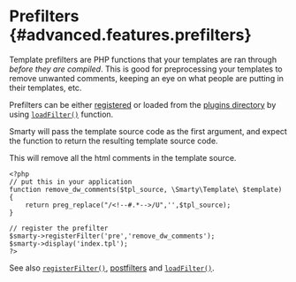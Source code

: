 Prefilters {#advanced.features.prefilters}
==========

Template prefilters are PHP functions that your templates are ran
through *before they are compiled*. This is good for preprocessing your
templates to remove unwanted comments, keeping an eye on what people are
putting in their templates, etc.

Prefilters can be either [registered](#api.register.filter) or loaded
from the [plugins directory](#variable.plugins.dir) by using
[`loadFilter()`](#api.load.filter) function.

Smarty will pass the template source code as the first argument, and
expect the function to return the resulting template source code.

This will remove all the html comments in the template source.


    <?php
    // put this in your application
    function remove_dw_comments($tpl_source, \Smarty\Template\ $template)
    {
        return preg_replace("/<!--#.*-->/U",'',$tpl_source);
    }

    // register the prefilter
    $smarty->registerFilter('pre','remove_dw_comments');
    $smarty->display('index.tpl');
    ?>

      

See also [`registerFilter()`](#api.register.filter),
[postfilters](#advanced.features.postfilters) and
[`loadFilter()`](#api.load.filter).
